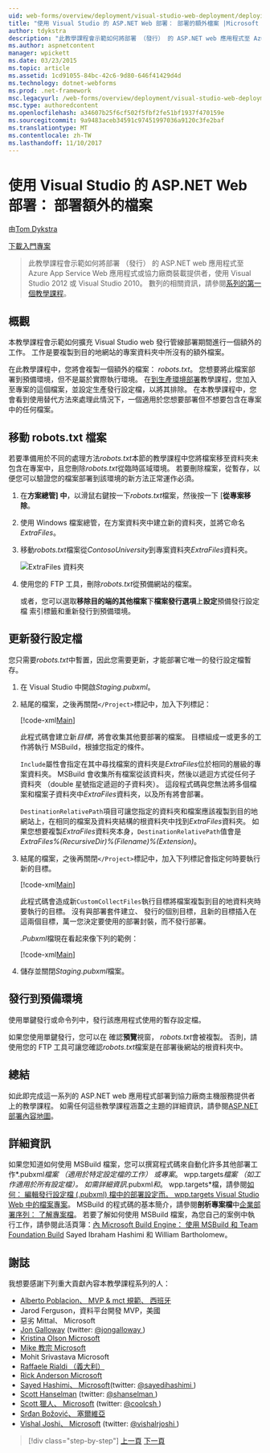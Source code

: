 ```yaml
---
uid: web-forms/overview/deployment/visual-studio-web-deployment/deploying-extra-files
title: "使用 Visual Studio 的 ASP.NET Web 部署： 部署的額外檔案 |Microsoft 文件"
author: tdykstra
description: "此教學課程會示範如何將部署 （發行） 的 ASP.NET web 應用程式至 Azure App Service Web 應用程式或協力廠商裝載提供者，使用..."
ms.author: aspnetcontent
manager: wpickett
ms.date: 03/23/2015
ms.topic: article
ms.assetid: 1cd91055-84bc-42c6-9d80-646f41429d4d
ms.technology: dotnet-webforms
ms.prod: .net-framework
msc.legacyurl: /web-forms/overview/deployment/visual-studio-web-deployment/deploying-extra-files
msc.type: authoredcontent
ms.openlocfilehash: a34607b25f6cf502f5fbf2fe51bf1937f470159e
ms.sourcegitcommit: 9a9483aceb34591c97451997036a9120c3fe2baf
ms.translationtype: MT
ms.contentlocale: zh-TW
ms.lasthandoff: 11/10/2017
---
```

<a name="aspnet-web-deployment-using-visual-studio-deploying-extra-files"></a>使用 Visual Studio 的 ASP.NET Web 部署： 部署額外的檔案
====================
由[Tom Dykstra](https://github.com/tdykstra)

[下載入門專案](http://go.microsoft.com/fwlink/p/?LinkId=282627)

> 此教學課程會示範如何將部署 （發行） 的 ASP.NET web 應用程式至 Azure App Service Web 應用程式或協力廠商裝載提供者，使用 Visual Studio 2012 或 Visual Studio 2010。 數列的相關資訊，請參閱[系列的第一個教學課程](introduction.md)。


## <a name="overview"></a>概觀

本教學課程會示範如何擴充 Visual Studio web 發行管線部署期間進行一個額外的工作。 工作是要複製到目的地網站的專案資料夾中所沒有的額外檔案。

在此教學課程中，您將會複製一個額外的檔案： *robots.txt*。 您想要將此檔案部署到預備環境，但不是屬於實際執行環境。 在[到生產環境部署](deploying-to-production.md)教學課程，您加入至專案的這個檔案，並設定生產發行設定檔，以將其排除。 在本教學課程中，您會看到使用替代方法來處理此情況下，一個適用於您想要部署但不想要包含在專案中的任何檔案。

## <a name="move-the-robotstxt-file"></a>移動 robots.txt 檔案

若要準備用於不同的處理方法*robots.txt*本節的教學課程中您將檔案移至資料夾未包含在專案中，且您刪除*robots.txt*從臨時區域環境。 若要刪除檔案，從暫存，以便您可以驗證您的檔案部署到該環境的新方法正常運作必須。

1. 在**方案總管] 中**，以滑鼠右鍵按一下*robots.txt*檔案，然後按一下 [**從專案移除**。
2. 使用 Windows 檔案總管，在方案資料夾中建立新的資料夾，並將它命名*ExtraFiles*。
3. 移動*robots.txt*檔案從*ContosoUniversity*到專案資料夾*ExtraFiles*資料夾。

    ![ExtraFiles 資料夾](deploying-extra-files/_static/image1.png)
4. 使用您的 FTP 工具，刪除*robots.txt*從預備網站的檔案。

    或者，您可以選取**移除目的端的其他檔案**下**檔案發行選項**上**設定**預備發行設定檔 索引標籤和重新發行到預備環境。

## <a name="update-the-publish-profile-file"></a>更新發行設定檔

您只需要*robots.txt*中暫置，因此您需要更新，才能部署它唯一的發行設定檔暫存。

1. 在 Visual Studio 中開啟*Staging.pubxml*。
2. 結尾的檔案，之後再關閉`</Project>`標記中，加入下列標記：

    [!code-xml[Main](deploying-extra-files/samples/sample1.xml)]

    此程式碼會建立新*目標*，將會收集其他要部署的檔案。 目標組成一或更多的工作將執行 MSBuild，根據您指定的條件。

    `Include`屬性會指定在其中尋找檔案的資料夾是*ExtraFiles*位於相同的層級的專案資料夾。 MSBuild 會收集所有檔案從該資料夾，然後以遞迴方式從任何子資料夾 （double 星號指定遞迴的子資料夾）。 這段程式碼與您無法將多個檔案和檔案子資料夾中*ExtraFiles*資料夾，以及所有將會部署。

    `DestinationRelativePath`項目可讓您指定的資料夾和檔案應該複製到目的地網站上，在相同的檔案及資料夾結構的根資料夾中找到*ExtraFiles*資料夾。 如果您想要複製*ExtraFiles*資料夾本身，`DestinationRelativePath`值會是*ExtraFiles\%(RecursiveDir)%(Filename)%(Extension)*。
3. 結尾的檔案，之後再關閉`</Project>`標記中，加入下列標記會指定何時要執行新的目標。

    [!code-xml[Main](deploying-extra-files/samples/sample2.xml)]

    此程式碼會造成新`CustomCollectFiles`執行目標將檔案複製到目的地資料夾時要執行的目標。 沒有與部署套件建立、 發行的個別目標，且新的目標插入在這兩個目標，萬一您決定要使用的部署封裝，而不發行部署。

    *.Pubxml*檔現在看起來像下列的範例：

    [!code-xml[Main](deploying-extra-files/samples/sample3.xml?highlight=53-71)]
4. 儲存並關閉*Staging.pubxml*檔案。

## <a name="publish-to-staging"></a>發行到預備環境

使用單鍵發行或命令列中，發行該應用程式使用的暫存設定檔。

如果您使用單鍵發行，您可以在 確認**預覽**視窗， *robots.txt*會被複製。 否則，請使用您的 FTP 工具可讓您確認*robots.txt*檔案是在部署後網站的根資料夾中。

## <a name="summary"></a>總結

如此即完成這一系列的 ASP.NET web 應用程式部署到協力廠商主機服務提供者上的教學課程。 如需任何這些教學課程涵蓋之主題的詳細資訊，請參閱[ASP.NET 部署內容地圖](https://go.microsoft.com/fwlink/p/?LinkId=282413)。

## <a name="more-information"></a>詳細資訊

如果您知道如何使用 MSBuild 檔案，您可以撰寫程式碼來自動化許多其他部署工作*.pubxml*檔案 （適用於特定設定檔的工作） 或專案*。 wpp.targets*檔案 （如工作適用於所有設定檔）。 如需詳細資訊*.pubxml*和*。 wpp.targets*檔，請參閱[如何： 編輯發行設定檔 (.pubxml) 檔中的部署設定而。 wpp.targets Visual Studio Web 中的檔案專案](https://msdn.microsoft.com/en-us/library/ff398069)。 MSBuild 的程式碼的基本簡介，請參閱**剖析專案檔**中[企業部署序列： 了解專案檔](../web-deployment-in-the-enterprise/understanding-the-project-file.md)。 若要了解如何使用 MSBuild 檔案，為您自己的案例中執行工作，請參閱此活頁簿：[內 Microsoft Build Engine： 使用 MSBuild 和 Team Foundation Build](http://msbuildbook.com) Sayed Ibraham Hashimi 和 William Bartholomew。

## <a name="acknowledgements"></a>謝誌

我想要感謝下列重大貢獻內容本教學課程系列的人：

- [Alberto Poblacion、 MVP &amp; mct 規範、 西班牙](https://mvp.microsoft.com/en-us/mvp/Alberto%20Poblacion%20Bolano-36772)
- Jarod Ferguson，資料平台開發 MVP，美國
- 惡劣 Mittal、 Microsoft
- [Jon Galloway](https://weblogs.asp.net/jgalloway) (twitter: [ @jongalloway ](http://twitter.com/jongalloway))
- [Kristina Olson Microsoft](https://blogs.iis.net/krolson/default.aspx)
- [Mike 教宗 Microsoft](http://www.mikepope.com/blog/DisplayBlog.aspx)
- Mohit Srivastava Microsoft
- [Raffaele Rialdi （義大利）](http://www.iamraf.net/)
- [Rick Anderson Microsoft](https://blogs.msdn.com/b/rickandy/)
- [Sayed Hashimi、 Microsoft](http://sedodream.com/default.aspx)(twitter: [ @sayedihashimi ](http://twitter.com/sayedihashimi))
- [Scott Hanselman](http://www.hanselman.com/blog/) (twitter: [ @shanselman ](http://twitter.com/shanselman))
- [Scott 獵人、 Microsoft](https://blogs.msdn.com/b/scothu/) (twitter: [ @coolcsh ](http://twitter.com/coolcsh))
- [Srđan Božović、 塞爾維亞](http://msforge.net/blogs/zmajcek/)
- [Vishal Joshi、 Microsoft](http://vishaljoshi.blogspot.com/) (twitter: [ @vishalrjoshi ](http://twitter.com/vishalrjoshi))

>[!div class="step-by-step"]
[上一頁](command-line-deployment.md)
[下一頁](troubleshooting.md)
